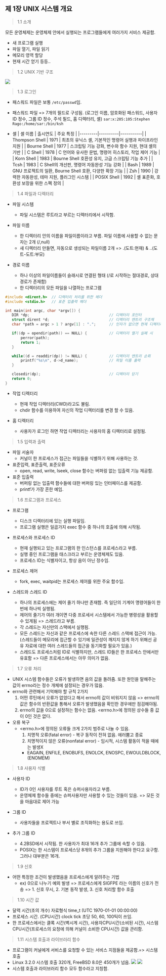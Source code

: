 ## 제 1장 UNIX 시스템 개요

> 1.1 소개

모든 운영체제는 운영체제 안에서 실행되는 프로그램들에게 여러가지 서비스 제공함.

- 새 프로그램 실행
- 파일 열기, 파일 읽기
- 메모리 영역 할당
- 현재 시간 얻기 등등..

> 1.2 UNIX 기반 구조

 <img src="./유닉스_운영체제_기반구조.jpg" />

> 1.3 로그인

- 패스워드 파일은 보통 `/etc/passwd`임.
- 패스워드 파일 => 7개의 필드로 구성됨. (로그인 이름, 암호화된 패스워드, 사용자 ID 정수, 그룹 ID 정수, 주석 필드, 홈 디렉터리, 셸)
  `sar:x:205:105:Stephen Rago:/home/sar:/bin/ksh`

- 셸
  | 셸 이름 | 출시연도 | 주요 특징 |
  |---------|----------|-----------|
  | Thompson Shell | 1971 | 최초의 유닉스 셸, 기본적인 명령어 실행과 파이프라인 지원 |
  | Bourne Shell | 1977 | 스크립팅 기능 강화, 변수와 함수 지원, 현대 셸의 기반 |
  | C Shell | 1978 | C 언어와 유사한 문법, 명령어 히스토리, 작업 제어 기능 |
  | Korn Shell | 1983 | Bourne Shell 호환성 유지, 고급 스크립팅 기능 추가 |
  | Tcsh | 1983 | C Shell의 개선판, 명령어 자동완성 기능 강화 |
  | Bash | 1989 | GNU 프로젝트의 일환, Bourne Shell 호환, 다양한 확장 기능 |
  | Zsh | 1990 | 강력한 자동완성, 테마 지원, 플러그인 시스템 |
  | POSIX Shell | 1992 | 셸 표준화, 호환성 보장을 위한 스펙 정의 |

> 1.4 파일과 디렉터리

- 파일 시스템

  - 파일 시스템은 루트라고 부르는 디렉터리에서 시작함.

- 파일 이름

  - 한 디렉터리 안의 이름을 파일이름이라고 부름. 파일 이름에 사용할 수 없는 문자는 2개 (/,null)
  - 새 디렉터리 만들면, 자동으로 생성되는 파일이름 2개 => .(도트:현재) & ..(도트-도트:부모)

- 경로 이름
  - 하나 이상의 파일이름들이 슬래시로 연결된 형태 (/로 시작하는 절대경로, 상대경로가 존재함)
  - 한 디렉터리의 모든 파일을 나열하는 프로그램

```c
#include <dirent.h>  // 디렉터리 처리를 위한 헤더
#include <stdio.h>   // 표준 입출력 헤더

int main(int argc, char *argv[]) {
   DIR *dp;                                    // 디렉터리 포인터
   struct dirent *d;                           // 디렉터리 엔트리 구조체
   char *path = argc > 1 ? argv[1] : ".";      // 인자가 없으면 현재 디렉터리

   if((dp = opendir(path)) == NULL) {          // 디렉터리 열기 실패 시
       perror(path);
       return 1;
   }

   while((d = readdir(dp)) != NULL) {          // 디렉터리 엔트리 순회
       printf("%s\n", d->d_name);              // 파일 이름 출력
   }

   closedir(dp);                               // 디렉터리 닫기
   return 0;
}

```

- 작업 디렉터리

  - 현재 작업 디렉터리(CWD)라고도 불림.
  - chdir 함수를 이용하여 자신의 작업 디렉터리를 변경 할 수 있음.

- 홈 디렉터리
  - 사용자가 로그인 하면 작업 디렉터리는 사용자의 홈 디렉터리로 설정됨.

> 1.5 입력과 출력

- 파일 서술자
  - 커널이 한 프로세스가 접근는 파일들을 식별하기 위해 사용하는 것.
- 표준입력, 표준출력, 표준오류
  - open, read, write, lseek, close 함수는 버퍼링 없는 입출력 기능 제공함.
- 표준 입출력
  - 버퍼링 없는 입출력 함수들에 대한 버퍼링 있는 인터페이스를 제공함.
  - printf가 가장 흔한 예임.

> 1.6 프로그램과 프로세스

- 프로그램
  - 디스크 디렉터리에 있는 실행 파일임.
  - 프로그램 실행은 일곱가지 exec 함수 중 하나의 호출에 의해 시작됨.
- 프로세스와 프로세스 ID
  - 현재 실행되고 있는 프로그램의 한 인스턴스를 프로세스라고 부름.
  - 실행 중인 프로그램을 태스크라고 부르는 운영체제도 있음.
  - 프로세스 ID는 식별자이고, 항상 음이 아닌 정수임.
- 프로세스 제어
  - fork, exec, waitpid는 프로세스 제어를 위한 주요 함수임.
- 스레드와 스레드 ID

  - 하나의 프로세스에는 제어 줄기 하나만 존재함. 즉 일단의 기계어 명령어들이 한번에 하나씩 실행됨.
  - 제어의 줄기가 여러 개이면 다중 프로세서 시스템에서 가능한 병령성을 활용할 수 있게됨 => 스레드라고 부름.
  - 각 스레드는 자신만의 스택에서 실행됨.
  - 모든 스레드는 자신과 같은 프로세스에 속한 다른 스레드 스택에 접근이 가능. (스레드들이 메모리에 접근할 수 있기에 일관성이 깨지지 않게 하기 위해선 공유 자료에 대한 여러 스레드들의 접근을 동기화할 필요가 있음.)
  - 스레드도 프로세스처럼 ID로 식별하지만, 스레드 ID들은 한 프로세스 안에서만 유효함 => 다른 프로세스에서는 아무 의미가 없음.

> 1.7 오류 처리

- UNIX 시스템 함수들은 오류가 발생하면 음의 값을 돌려줌. 또한 원인을 말해주는 값이 errno라는 정수 개체에 설정되는 경우가 많음.
- errno와 관련해서 기억해야 할 규칙 2가지
  1. 어떤 루틴에서 오류가 없었다고 해서 errno의 값이 비워지지 않음 => errno의 값은 함수의 반환값을 통해서 오류가 발생했음을 확인한 경우에만 점검해야됨.
  2. errno의 값을 0으로 설정하는 함수는 없음. <errno.h>에 정의된 상수들 중 값이 0인 것은 없다.
- 오류 복구
  - <errno.h>에 정의된 오류들 크게 2가지 범주로 나눌 수 있음.
    1. 치명적 오류(fatal error) - 복구 동작이 전혀 없음. 에러뿜고 종료
    2. 치명적이지 않은 오류(nonfatal error) - 임시적, 시스템 활동이 적을 때에는 발생X
    - EAGAIN, ENFILE, ENOBUFS, ENOLCK, ENOSPC, EWOULDBLOCK, (ENOMEM)

> 1.8 사용자 식별

- 사용자 ID

  - ID가 0인 사용자를 루트 혹은 슈퍼사용자라고 부름.
  - 운영체제 함수들 중에는 슈퍼사용자만 사용할 수 있는 것들이 있음. => 모든 것을 마음대로 제어 가능

- 그룹 ID
  - 사용자들을 프로젝트나 부서 별로 조직화하는 용도로 쓰임.
- 추가 그룹 ID
  - 4.2BSD에서 시작됨. 한 사용자가 최대 16개 추가 그룹에 속할 수 있음.
  - POSIX는 한 시스템이 프로세스당 8개의 추가 그룹을 지원해야 한다고 요구함. 그러나 대부분은 16개.

> 1.9 신호

- 어떤 특정한 조건이 발생했음을 프로세스에게 알려주는 기법
  - ex) 0으로 나누기 예외 발생 => 프로세스에게 SIGFPE 라는 이름의 신호가 전송 => 1. 신호 무시, 2. 기본 동작 발생, 3. 신호 처리할 함수 호출

> 1.10 시간 값

- 달력 시간(초의 개수) 자료형식 time_t (UTC 1970-01-01 00:00:00)
- 프로세스 시간. (CPU시간) clock tick 초당 50, 60, 100틱이 쓰임.
- 한 프로세스에서는 클록 시간(벽시계 시간), 사용자CPU시간(소비된 시간), 시스템 CPU시간(프로세스의 요청에 의해 커널이 소비한 CPU시간) 값을 관리함.

> 1.11 시스템 호출과 라이브러리 함수

- 프로그램이 커널에게 서비스를 요청할 수 있는 서비스 지점들을 제공함.=> 시스템 호출
- Linux 3.2.0 시스템 호출 320개, FreeBSD 8.0은 450개가 넘음.
  <img src="./malloc함수_sbrk시스템호출.jpg" />
  <img src="./c라이브러리함수_시스템호출.png" />
- 시스템 호출과 라이브러리 함수 모두 함수라고 지칭함.
